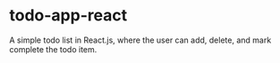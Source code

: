 # todo-app-react
A simple todo list in React.js, where the user can add, delete, and mark complete the todo item.
